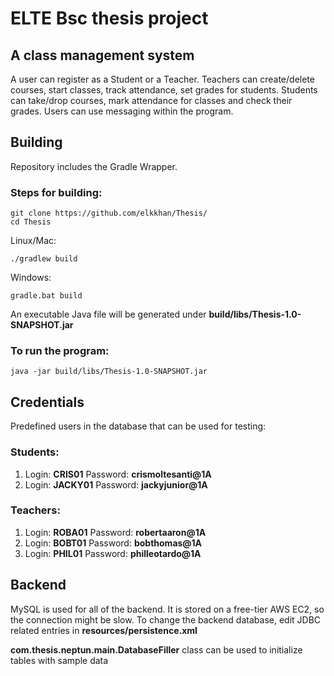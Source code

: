 # ELTE Bsc thesis project
## A class management system
A user can register as a Student or a Teacher.
Teachers can create/delete courses, start classes, track attendance, set grades for students.
Students can take/drop courses, mark attendance for classes and check their grades.
Users can use messaging within the program.

## Building
Repository includes the Gradle Wrapper. 
### Steps for building:
```
git clone https://github.com/elkkhan/Thesis/
cd Thesis
```
Linux/Mac:
```
./gradlew build
```
Windows:
```
gradle.bat build
```
An executable Java file will be generated under **build/libs/Thesis-1.0-SNAPSHOT.jar**

### To run the program:
```
java -jar build/libs/Thesis-1.0-SNAPSHOT.jar
```
## Credentials
Predefined users in the database that can be used for testing:
### Students:
1) Login: **CRIS01**
   Password: **crismoltesanti@1A**
2) Login: **JACKY01**
   Password: **jackyjunior@1A**
### Teachers:
1) Login: **ROBA01**
   Password: **robertaaron@1A**
2) Login: **BOBT01**
   Password: **bobthomas@1A**
3) Login: **PHIL01**
   Password: **philleotardo@1A**
   
 ## Backend
MySQL is used for all of the backend. 
It is stored on a free-tier AWS EC2, so the connection might be slow.
To change the backend database, edit JDBC related entries in **resources/persistence.xml**

**com.thesis.neptun.main.DatabaseFiller** class can be used to initialize tables with sample data
